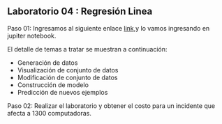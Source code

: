 ## Laboratorio 04 : Regresión Linea

Paso 01: Ingresamos al siguiente enlace [link](source/lab04-reg_lineal.ipynb),y lo vamos ingresando en jupiter notebook.

El detalle de temas a tratar se muestran a continuación:

- Generación de datos
- Visualización de conjunto de datos
- Modificación de conjunto de datos
- Construcción de modelo
- Predicción de nuevos ejemplos

Paso 02: Realizar el laboratorio y obtener el costo para un incidente que afecta a 1300 computadoras.